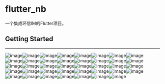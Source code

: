 # flutter_nb

一个集成环信IM的Flutter项目。

## Getting Started
------
![image](https://github.com/buhuiming/flutter_nb/blob/master/screens/1.png)![image](https://github.com/buhuiming/flutter_nb/blob/master/screens/2.png)![image](https://github.com/buhuiming/flutter_nb/blob/master/screens/3.png)![image](https://github.com/buhuiming/flutter_nb/blob/master/screens/4.png)![image](https://github.com/buhuiming/flutter_nb/blob/master/screens/5.png)![image](https://github.com/buhuiming/flutter_nb/blob/master/screens/6.png)![image](https://github.com/buhuiming/flutter_nb/blob/master/screens/7.png)![image](https://github.com/buhuiming/flutter_nb/blob/master/screens/8.png)![image](https://github.com/buhuiming/flutter_nb/blob/master/screens/9.png)![image](https://github.com/buhuiming/flutter_nb/blob/master/screens/10.png)![image](https://github.com/buhuiming/flutter_nb/blob/master/screens/11.png)![image](https://github.com/buhuiming/flutter_nb/blob/master/screens/12.png)![image](https://github.com/buhuiming/flutter_nb/blob/master/screens/13.png)![image](https://github.com/buhuiming/flutter_nb/blob/master/screens/14.png)![image](https://github.com/buhuiming/flutter_nb/blob/master/screens/15.png)![image](https://github.com/buhuiming/flutter_nb/blob/master/screens/16.png)![image](https://github.com/buhuiming/flutter_nb/blob/master/screens/17.png)![image](https://github.com/buhuiming/flutter_nb/blob/master/screens/18.png)![image](https://github.com/buhuiming/flutter_nb/blob/master/screens/19.png)![image](https://github.com/buhuiming/flutter_nb/blob/master/screens/20.png)![image](https://github.com/buhuiming/flutter_nb/blob/master/screens/21.png)![image](https://github.com/buhuiming/flutter_nb/blob/master/screens/22.png)![image](https://github.com/buhuiming/flutter_nb/blob/master/screens/23.png)![image](https://github.com/buhuiming/flutter_nb/blob/master/screens/24.png)![image](https://github.com/buhuiming/flutter_nb/blob/master/screens/25.png)![image](https://github.com/buhuiming/flutter_nb/blob/master/screens/26.png)![image](https://github.com/buhuiming/flutter_nb/blob/master/screens/27.png)![image](https://github.com/buhuiming/flutter_nb/blob/master/screens/28.png)![image](https://github.com/buhuiming/flutter_nb/blob/master/screens/29.png)![image](https://github.com/buhuiming/flutter_nb/blob/master/screens/30.png)![image](https://github.com/buhuiming/flutter_nb/blob/master/screens/31.png)![image](https://github.com/buhuiming/flutter_nb/blob/master/screens/32.png)![image](https://github.com/buhuiming/flutter_nb/blob/master/screens/33.png)![image](https://github.com/buhuiming/flutter_nb/blob/master/screens/34.png)![image](https://github.com/buhuiming/flutter_nb/blob/master/screens/35.png)![image](https://github.com/buhuiming/flutter_nb/blob/master/screens/36.png)![image](https://github.com/buhuiming/flutter_nb/blob/master/screens/37.png)![image](https://github.com/buhuiming/flutter_nb/blob/master/screens/38.png)![image](https://github.com/buhuiming/flutter_nb/blob/master/screens/39.png)
